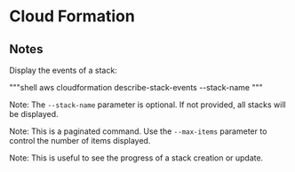 # Cloud Formation

## Notes

Display the events of a stack:

"""shell
aws cloudformation describe-stack-events --stack-name <stack-name>
"""

Note: The `--stack-name` parameter is optional. If not provided, all stacks will be displayed.

Note: This is a paginated command. Use the `--max-items` parameter to control the number of items displayed.

Note: This is useful to see the progress of a stack creation or update.


